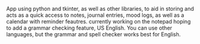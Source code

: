 App using python and tkinter, as well as other libraries, to aid in storing and acts as a quick access to notes, journal entries, mood logs, as well as a calendar with reminder feautres. 
currently working on the notepad hoping to add a grammar checking feature, US English. You can use other languages, but the grammar and spell checker works best for English.
